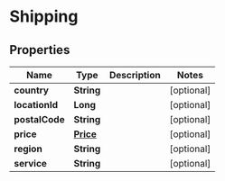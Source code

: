 
# Shipping

## Properties
Name | Type | Description | Notes
------------ | ------------- | ------------- | -------------
**country** | **String** |  |  [optional]
**locationId** | **Long** |  |  [optional]
**postalCode** | **String** |  |  [optional]
**price** | [**Price**](Price.md) |  |  [optional]
**region** | **String** |  |  [optional]
**service** | **String** |  |  [optional]



